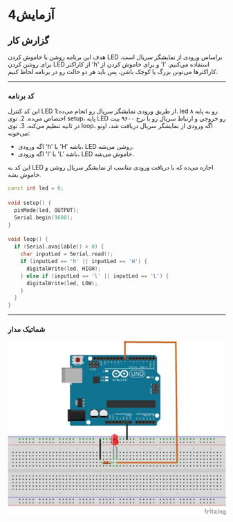 # آزمایش4

## گزارش کار
هدف این برنامه روشن یا خاموش کردن LED براساس ورودی از نمایشگر سریال است. برای روشن کردن LED از کاراکتر 'h' و برای خاموش کردن از 'l' استفاده می‌کنیم. کاراکترها می‌تونن بزرگ یا کوچک باشن، پس باید هر دو حالت رو در برنامه لحاظ کنیم.

---

### کد برنامه
این کد کنترل LED از طریق ورودی نمایشگر سریال رو انجام می‌ده:1. led رو به پایه ۸ اختصاص می‌ده.
2. توی setup، پایه LED رو خروجی و ارتباط سریال رو با نرخ ۹۶۰۰ بیت در ثانیه تنظیم می‌کنه.
3. توی loop، اگه ورودی از نمایشگر سریال دریافت شد، اونو می‌خونه:
   - اگه ورودی 'h' یا 'H' باشه، LED روشن می‌شه.
   - اگه ورودی 'l' یا 'L' باشه، LED خاموش می‌شه.

این کد به LED اجازه می‌ده که با دریافت ورودی مناسب از نمایشگر سریال روشن و خاموش بشه.


```cpp
const int led = 8;  

void setup() {
  pinMode(led, OUTPUT);
  Serial.begin(9600);
}

void loop() {
  if (Serial.available() > 0) { 
    char inputLed = Serial.read();  
    if (inputLed == 'h' || inputLed == 'H') {
      digitalWrite(led, HIGH);
    } else if (inputLed == 'l' || inputLed == 'L') {    
      digitalWrite(led, LOW);
    }
  }
}
```

---

### شماتیک مدار 

![schematic](/pic/schematic_2.jpg)
